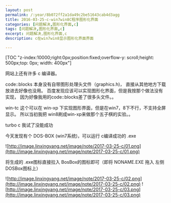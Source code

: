 ```yaml
---
layout: post
permalink: /:year/8b072ff2a1da49c2be51643cab4d3agg
title: 2016-03-25-c-win7win8C程序图形化界面
categories: [问题解决,图形化界面,c]
tags: [问题解决,图形化界面,c]
excerpt: 问题解决,图形化界面,c
description: c在win7win8显示图形化界面界面

---
```


[TOC "z-index:10000;right:0px;position:fixed;overflow-y: scroll;height: 500px;top: 0px; width: 400px"]

网站上还有许多 c 编译器。

code::blocks 本身没有自带图形处理头文件（graphics.h)，
直接从其他地方下载放进去好像也没用。
百度发现应该可以实现图形化界面，但是我按那个做法没有实现，
因为好像我用的code::blocks差了很多头文件。。

win-tc 这个可以在 win-xp 下实现图形界面，但是在win7，8下不行，不支持全屏显示。
所以当初我把 win8刷成win-xp来做那个五子棋的实验。。

turbo c 我试了没能成功

今天发现有个 DOS-BOX  (win7系统)，可以运行 c编译成功的  .exe

![http://image.linxingyang.net/image/note/2017-03-25-c/01.png](http://image.linxingyang.net/image/note/2017-03-25-c/01.png)

将生成的 .exe图标直接拉入 BosBox的图标即可（即将 NONAME.EXE 拖入 左侧DOSBox图标上）

![http://image.linxingyang.net/image/note/2017-03-25-c/02.png](http://image.linxingyang.net/image/note/2017-03-25-c/02.png)
![http://image.linxingyang.net/image/note/2017-03-25-c/03.png](http://image.linxingyang.net/image/note/2017-03-25-c/03.png)

